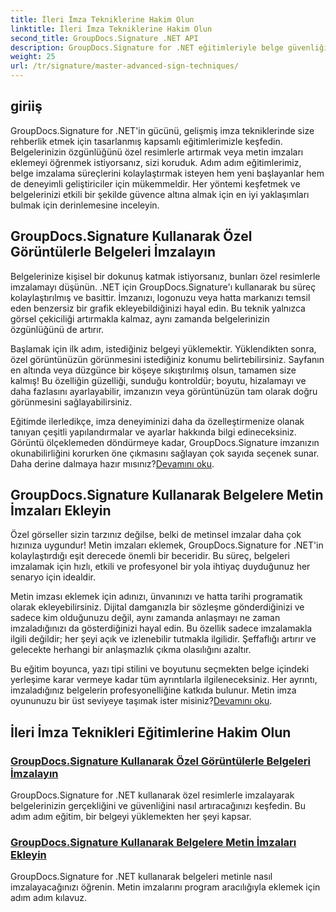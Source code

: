 ```yaml
---
title: İleri İmza Tekniklerine Hakim Olun
linktitle: İleri İmza Tekniklerine Hakim Olun
second_title: GroupDocs.Signature .NET API
description: GroupDocs.Signature for .NET eğitimleriyle belge güvenliğinizi artırın. Özel resimlerden metin imzalarına kadar gelişmiş imza tekniklerini öğrenin.
weight: 25
url: /tr/signature/master-advanced-sign-techniques/
---
```

## giriiş

GroupDocs.Signature for .NET'in gücünü, gelişmiş imza tekniklerinde size rehberlik etmek için tasarlanmış kapsamlı eğitimlerimizle keşfedin. Belgelerinizin özgünlüğünü özel resimlerle artırmak veya metin imzaları eklemeyi öğrenmek istiyorsanız, sizi koruduk. Adım adım eğitimlerimiz, belge imzalama süreçlerini kolaylaştırmak isteyen hem yeni başlayanlar hem de deneyimli geliştiriciler için mükemmeldir. Her yöntemi keşfetmek ve belgelerinizi etkili bir şekilde güvence altına almak için en iyi yaklaşımları bulmak için derinlemesine inceleyin. 

## GroupDocs.Signature Kullanarak Özel Görüntülerle Belgeleri İmzalayın
Belgelerinize kişisel bir dokunuş katmak istiyorsanız, bunları özel resimlerle imzalamayı düşünün. .NET için GroupDocs.Signature'ı kullanarak bu süreç kolaylaştırılmış ve basittir. İmzanızı, logonuzu veya hatta markanızı temsil eden benzersiz bir grafik ekleyebildiğinizi hayal edin. Bu teknik yalnızca görsel çekiciliği artırmakla kalmaz, aynı zamanda belgelerinizin özgünlüğünü de artırır.

Başlamak için ilk adım, istediğiniz belgeyi yüklemektir. Yüklendikten sonra, özel görüntünüzün görünmesini istediğiniz konumu belirtebilirsiniz. Sayfanın en altında veya düzgünce bir köşeye sıkıştırılmış olsun, tamamen size kalmış! Bu özelliğin güzelliği, sunduğu kontroldür; boyutu, hizalamayı ve daha fazlasını ayarlayabilir, imzanızın veya görüntünüzün tam olarak doğru görünmesini sağlayabilirsiniz.

Eğitimde ilerledikçe, imza deneyiminizi daha da özelleştirmenize olanak tanıyan çeşitli yapılandırmalar ve ayarlar hakkında bilgi edineceksiniz. Görüntü ölçeklemeden döndürmeye kadar, GroupDocs.Signature imzanızın okunabilirliğini korurken öne çıkmasını sağlayan çok sayıda seçenek sunar. Daha derine dalmaya hazır mısınız?[Devamını oku](./sign-documents-with-custom-image/).

## GroupDocs.Signature Kullanarak Belgelere Metin İmzaları Ekleyin
Özel görseller sizin tarzınız değilse, belki de metinsel imzalar daha çok hızınıza uygundur! Metin imzaları eklemek, GroupDocs.Signature for .NET'in kolaylaştırdığı eşit derecede önemli bir beceridir. Bu süreç, belgeleri imzalamak için hızlı, etkili ve profesyonel bir yola ihtiyaç duyduğunuz her senaryo için idealdir.

Metin imzası eklemek için adınızı, ünvanınızı ve hatta tarihi programatik olarak ekleyebilirsiniz. Dijital damganızla bir sözleşme gönderdiğinizi ve sadece kim olduğunuzu değil, aynı zamanda anlaşmayı ne zaman imzaladığınızı da gösterdiğinizi hayal edin. Bu özellik sadece imzalamakla ilgili değildir; her şeyi açık ve izlenebilir tutmakla ilgilidir. Şeffaflığı artırır ve gelecekte herhangi bir anlaşmazlık çıkma olasılığını azaltır.

 Bu eğitim boyunca, yazı tipi stilini ve boyutunu seçmekten belge içindeki yerleşime karar vermeye kadar tüm ayrıntılarla ilgileneceksiniz. Her ayrıntı, imzaladığınız belgelerin profesyonelliğine katkıda bulunur. Metin imza oyununuzu bir üst seviyeye taşımak ister misiniz?[Devamını oku](./add-text-signatures-to-documents/).

## İleri İmza Teknikleri Eğitimlerine Hakim Olun
### [GroupDocs.Signature Kullanarak Özel Görüntülerle Belgeleri İmzalayın](./sign-documents-with-custom-image/)
GroupDocs.Signature for .NET kullanarak özel resimlerle imzalayarak belgelerinizin gerçekliğini ve güvenliğini nasıl artıracağınızı keşfedin. Bu adım adım eğitim, bir belgeyi yüklemekten her şeyi kapsar.
### [GroupDocs.Signature Kullanarak Belgelere Metin İmzaları Ekleyin](./add-text-signatures-to-documents/)
GroupDocs.Signature for .NET kullanarak belgeleri metinle nasıl imzalayacağınızı öğrenin. Metin imzalarını program aracılığıyla eklemek için adım adım kılavuz.